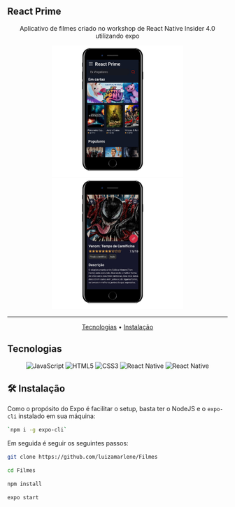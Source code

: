 ## React Prime
<p align='center'> Aplicativo de filmes criado no workshop de React Native Insider 4.0 utilizando expo </p>
<div display='inline' align='center'>
<img src='3-removebg-preview (1).png' width='300'/> <img src='4-removebg-preview.png' width='300'/>
</div>

---

<p align="center">
 <a href="Tecnologias">Tecnologias</a> • 
 <a href="🛠️ Instalação">Instalação</a> 
</p>
  
</p>

## Tecnologias
<p align="center">
  <img alt="JavaScript" src="https://img.shields.io/badge/javascript-%23323330.svg?style=for-the-badge&logo=javascript&logoColor=%23F7DF1E"/>
  <img alt="HTML5" src="https://img.shields.io/badge/html5-%23E34F26.svg?style=for-the-badge&logo=html5&logoColor=white"/>
  <img alt="CSS3" src="https://img.shields.io/badge/css3-%231572B6.svg?style=for-the-badge&logo=css3&logoColor=white"/>
  <img alt="React Native" src="https://img.shields.io/badge/React_Native-20232A?style=for-the-badge&logo=react&logoColor=61DAFB" width="145" target="_blank">
  <img alt="React Native" src="https://img.shields.io/badge/Runs%20with%20Expo-000.svg?style=flat&logo=EXPO&labelColor=ffffff&logoColor=000" width='150'>

## 🛠️ Instalação

Como o propósito do Expo é facilitar o setup, basta ter o NodeJS e o `expo-cli` instalado em sua máquina:
```bash
`npm i -g expo-cli`
 ```
Em seguida é seguir os seguintes passos: 
```bash
git clone https://github.com/luizamarlene/Filmes
```
```bash
cd Filmes
```
```bash
npm install
```
```bash
expo start
```



